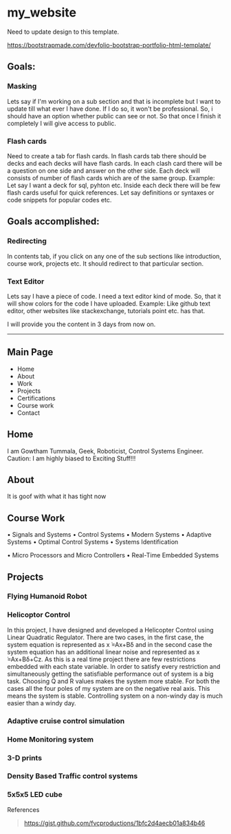 # my_website

Need to update design to this template. 

https://bootstrapmade.com/devfolio-bootstrap-portfolio-html-template/

## Goals:

### Masking
Lets say if I'm working on a sub section and that is incomplete but I want to update till what ever I have done. 
If I do so, it won't be professional. So, i should have an option whether public can see or not. So that once I finish it completely I will give access to public.

### Flash cards
Need to create a tab for flash cards. In flash cards tab there should be decks and each decks will have flash cards.
In each clash card there will be a question on one side and answer on the other side. Each deck will consists of number of flash cards which are of the same group.
Example: Let say I want a deck for sql, pyhton etc. Inside each deck there will be few flash cards useful for quick references. Let say definitions or syntaxes or code snippets for popular codes etc.


## Goals accomplished:

### Redirecting

In contents tab, if you click on any one of the sub sections like introduction, course work, projects etc. It should redirect to that particular section.

### Text Editor
Lets say I have a piece of code. I need a text editor kind of mode. So, that it will show colors for the code I have uploaded. Example: Like github text editor, other websites like stackexchange, tutorials point etc. has that.

I will provide you the content in 3 days from now on.





--------------------------------------------------------------------------------------------------------------------

## Main Page
* Home
* About
* Work
* Projects
* Certifications
* Course work
* Contact

## Home
I am Gowtham Tummala, Geek, Roboticist, Control Systems Engineer.
Caution: I am highly biased to Exciting Stuff!!!


## About 
It is goof with what it has tight now

## Course Work

•	Signals and Systems
•	Control Systems 
•	Modern Systems
•	Adaptive Systems
•	Optimal Control Systems
•	Systems Identification

•	Micro Processors and Micro Controllers
•	Real-Time Embedded Systems


## Projects

### Flying Humanoid Robot
### Helicoptor Control
In this project, I have designed and developed a Helicopter Control using Linear Quadratic Regulator. There are two cases, in the first case, the system equation is represented as x ̇=Ax+Bδ and in the second case the system equation has an additional linear noise and represented as x ̇=Ax+Bδ+Cz. As this is a real time project there are few restrictions embedded with each state variable. In order to satisfy every restriction and simultaneously getting the satisfiable performance out of system is a big task. Choosing Q and R values makes the system more stable. For both the cases all the four poles of my system are on the negative real axis. This means the system is stable. Controlling system on a non-windy day is much easier than a windy day. 
 
### Adaptive cruise control simulation
### Home Monitoring system
### 3-D prints
### Density Based Traffic control systems
### 5x5x5 LED cube






References

> https://gist.github.com/fvcproductions/1bfc2d4aecb01a834b46


